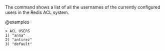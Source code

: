 The command shows a list of all the usernames of the currently configured
users in the Redis ACL system.

@examples

```
> ACL USERS
1) "anna"
2) "antirez"
3) "default"
```
